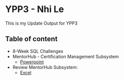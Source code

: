 # YPP3 - Nhi Le 
This is my Update Output for YPP3

## Table of content
- 8-Week SQL Challenges
- MentorHub - Certification Management Subsystem
    - [Powerpoint](https://docs.google.com/presentation/d/1FCsDcGNccZV5orh9p-EH-GBnyQzl3KZZ/edit?usp=sharing&ouid=114224805414250523819&rtpof=true&sd=true)
- Review MentorHub Subsystem: 
    - [Excel](https://docs.google.com/spreadsheets/d/1_jZzrbrPRDCFVl1Zf9XTbCIUAef_bq9r/edit?usp=sharing&ouid=111796993492241444723&rtpof=true&sd=truehttps://docs.google.com/spreadsheets/d/1_jZzrbrPRDCFVl1Zf9XTbCIUAef_bq9r/edit?usp=sharing&ouid=111796993492241444723&rtpof=true&sd=true)


